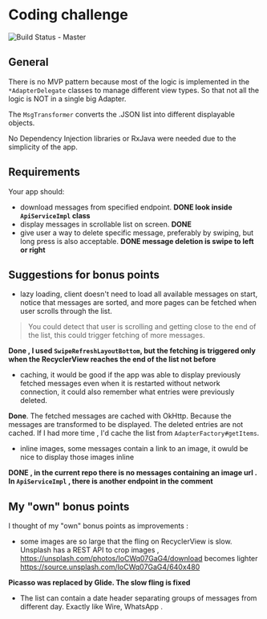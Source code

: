 Coding challenge
================
![Build Status - Master](https://travis-ci.org/raegaryen/AppChallenge.svg?branch=master)

## General
There is no MVP pattern because most of the logic is implemented in the `*AdapterDelegate` classes to manage different view types. So that not all the logic is NOT in a single big Adapter.

The `MsgTransformer` converts the .JSON list into different displayable objects.

No Dependency Injection libraries or RxJava were needed due to the simplicity of the app.

## Requirements
Your app should:

- download messages from specified endpoint. **DONE look inside ```ApiServiceImpl``` class**
- display messages in scrollable list on screen. **DONE**
- give user a way to delete specific message, preferably by swiping, but long press is also acceptable. 
**DONE message deletion is swipe to left or right**


## Suggestions for bonus points

- lazy loading, client doesn't need to load all available messages on start, notice that messages are sorted, and more pages can be fetched when user scrolls through the list. 

> You could detect that user is scrolling and getting close to the end of the list, this could trigger fetching of more messages.

**Done , I used `SwipeRefreshLayoutBottom`, but the fetching is triggered only when the RecyclerView reaches the end of the list not before**

- caching, it would be good if the app was able to display previously fetched messages even when it is restarted without
network connection, it could also remember what entries were previously deleted.

**Done**. The fetched messages are cached with OkHttp.
Because the messages are transformed to be displayed. The deleted entries are not cached.
If I had more time , I'd cache the list from `AdapterFactory#getItems`.

- inline images, some messages contain a link to an image, it owuld be nice to display those images inline

**DONE , in the current repo there is no messages containing an image url . In ```ApiServiceImpl``` , there is another endpoint in the comment**

## My "own" bonus points
I thought of my "own" bonus points as improvements :

- some images are so large that the fling on RecyclerView is slow. Unsplash has a REST API to crop images ,  https://unsplash.com/photos/IoCWq07GaG4/download becomes lighter https://source.unsplash.com/IoCWq07GaG4/640x480

**Picasso was replaced by Glide. The slow fling is fixed**

- The list can contain a date header separating groups of messages from different day. Exactly like Wire, WhatsApp .
